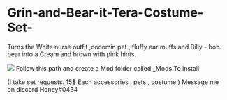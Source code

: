 # Grin-and-Bear-it-Tera-Costume-Set-
Turns the White nurse outfit ,cocomin pet , fluffy ear muffs and Billy - bob bear into a Cream and brown with pink hints.

![](https://i.gyazo.com/b86bd2b6ce0d73565fe005fbf3e84773.png) Follow this path and create a Mod folder called _Mods To install!
 
 (I take set requests. 15$ Each accessories , pets , costume ) Message me on discord Honey#0434
